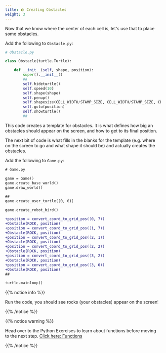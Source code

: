 ```yaml
---
title: 🪨 Creating Obstacles
weight: 3
---
```


Now that we know where the center of each cell is, let's use that to place some obstacles.

Add the following to `Obstacle.py`:

```python
# Obstacle.py

class Obstacle(turtle.Turtle):

    def __init__(self, shape, position):
        super().__init__()
        ##
        self.hideturtle()
        self.speed(10)
        self.shape(shape)
        self.penup()
        self.shapesize(CELL_WIDTH/STAMP_SIZE, CELL_WIDTH/STAMP_SIZE, CELL_WIDTH/STAMP_SIZE)
        self.goto(position)
        self.showturtle()
        ##
```

This code creates a template for obstacles.
It is what defines how big an obstacles should appear on the screen, and how to get to its final position.

The next bit of code is what fills in the blanks for the template (e.g. where on the screen to go and what shape it should be) and actually creates the obstacles.

Add the following to `Game.py`:

```diff
# Game.py

game = Game()
game.create_base_world()
game.draw_world()

##
game.create_user_turtle((0, 0))

game.create_robot_bird()

+position = convert_coord_to_grid_pos((0, 7))
+Obstacle(ROCK, position)
+position = convert_coord_to_grid_pos((1, 7))
+Obstacle(ROCK, position)
+position = convert_coord_to_grid_pos((2, 1))
+Obstacle(ROCK, position)
+position = convert_coord_to_grid_pos((2, 2))
+Obstacle(ROCK, position)
+position = convert_coord_to_grid_pos((3, 2))
+Obstacle(ROCK, position)
+position = convert_coord_to_grid_pos((3, 6))
+Obstacle(ROCK, position)
##

turtle.mainloop()
```

{{% notice info %}}

Run the code, you should see rocks (your obstacles) appear on the screen!

{{% /notice %}}

{{% notice warning %}}

Head over to the Python Exercises to learn about functions before moving to the next step. [Click here: Functions](../../exercises/functions)

{{% /notice %}}
